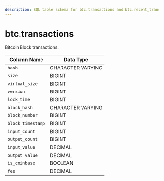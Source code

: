 ```yaml
---
description: SQL table schema for btc.transactions and btc.recent_transactions
---
```


# btc.transactions

Bitcoin Block transactions.

| Column Name       | Data Type         |
| ----------------- | ----------------- |
| `hash`            | CHARACTER VARYING |
| `size`            | BIGINT            |
| `virtual_size`    | BIGINT            |
| `version`         | BIGINT            |
| `lock_time`       | BIGINT            |
| `block_hash`      | CHARACTER VARYING |
| `block_number`    | BIGINT            |
| `block_timestamp` | BIGINT            |
| `input_count`     | BIGINT            |
| `output_count`    | BIGINT            |
| `input_value`     | DECIMAL           |
| `output_value`    | DECIMAL           |
| `is_coinbase`     | BOOLEAN           |
| `fee`             | DECIMAL           |

